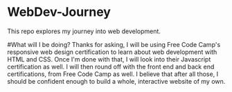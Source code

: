 # WebDev-Journey
This repo explores my journey into web development.

#What will I be doing?
Thanks for asking, I will be using Free Code Camp's responsive web design certification to learn about web development with HTML and CSS. Once I'm done with that, I will look into their Javascript certification as well. I will then round off with the front end and back end certifications, from Free Code Camp as well. I believe that after all those, I should be confident enough to build a whole, interactive website of my own.
